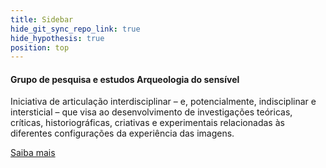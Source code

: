 ```yaml
---
title: Sidebar
hide_git_sync_repo_link: true
hide_hypothesis: true
position: top
---
```


#### Grupo de pesquisa e estudos Arqueologia do sensível

Iniciativa de articulação interdisciplinar – e, potencialmente, indisciplinar e intersticial – que visa ao desenvolvimento de investigações teóricas, críticas, historiográficas, criativas e experimentais relacionadas às diferentes configurações da experiência das imagens.

[Saiba mais](http://www.arqueologiadosensivel.ufba.br/sobre)